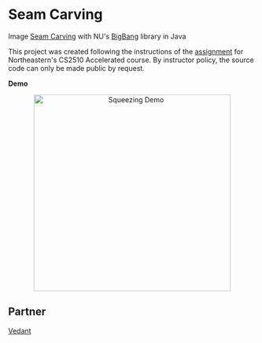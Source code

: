 # Seam Carving

Image [Seam Carving](https://en.wikipedia.org/wiki/Seam_carving) with NU's [BigBang](https://course.ccs.neu.edu/cs2510h/image-doc.html) library in Java

This project was created following the instructions of the [assignment](https://github.com/h0rban/seam-carving/blob/master/assignment.pdf) for Northeastern's CS2510 Accelerated course. By instructor policy, the source code can only be made public by request.

**Demo**

<p align="center">
  <img src="https://github.com/h0rban/seam-carving/blob/master/squeezing.gif" alt="Squeezing Demo" height="400"/>
</p>

## Partner
[Vedant](https://github.com/vrautela)
